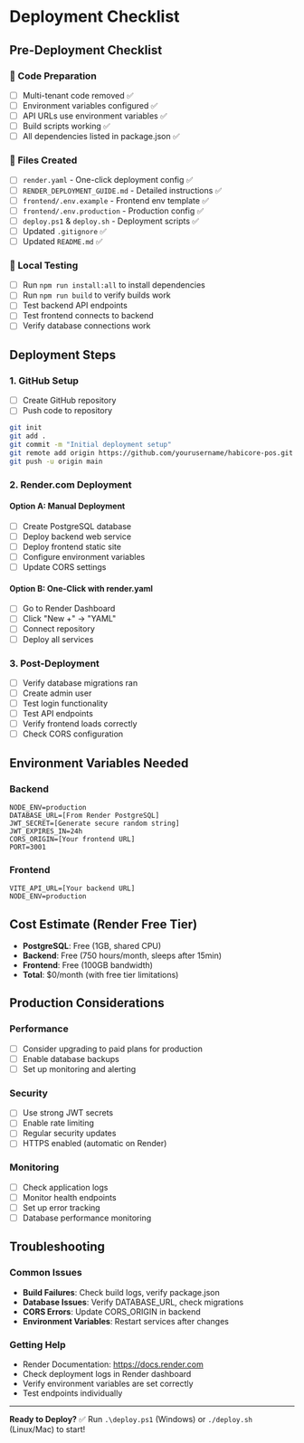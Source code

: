# Deployment Checklist

## Pre-Deployment Checklist

### 🔧 Code Preparation
- [ ] Multi-tenant code removed ✅
- [ ] Environment variables configured ✅
- [ ] API URLs use environment variables ✅
- [ ] Build scripts working ✅
- [ ] All dependencies listed in package.json ✅

### 📁 Files Created
- [ ] `render.yaml` - One-click deployment config ✅
- [ ] `RENDER_DEPLOYMENT_GUIDE.md` - Detailed instructions ✅
- [ ] `frontend/.env.example` - Frontend env template ✅
- [ ] `frontend/.env.production` - Production config ✅
- [ ] `deploy.ps1` & `deploy.sh` - Deployment scripts ✅
- [ ] Updated `.gitignore` ✅
- [ ] Updated `README.md` ✅

### 🧪 Local Testing
- [ ] Run `npm run install:all` to install dependencies
- [ ] Run `npm run build` to verify builds work
- [ ] Test backend API endpoints
- [ ] Test frontend connects to backend
- [ ] Verify database connections work

## Deployment Steps

### 1. GitHub Setup
- [ ] Create GitHub repository
- [ ] Push code to repository
```bash
git init
git add .
git commit -m "Initial deployment setup"
git remote add origin https://github.com/yourusername/habicore-pos.git
git push -u origin main
```

### 2. Render.com Deployment

#### Option A: Manual Deployment
- [ ] Create PostgreSQL database
- [ ] Deploy backend web service
- [ ] Deploy frontend static site
- [ ] Configure environment variables
- [ ] Update CORS settings

#### Option B: One-Click with render.yaml
- [ ] Go to Render Dashboard
- [ ] Click "New +" → "YAML"
- [ ] Connect repository
- [ ] Deploy all services

### 3. Post-Deployment
- [ ] Verify database migrations ran
- [ ] Create admin user
- [ ] Test login functionality
- [ ] Test API endpoints
- [ ] Verify frontend loads correctly
- [ ] Check CORS configuration

## Environment Variables Needed

### Backend
```
NODE_ENV=production
DATABASE_URL=[From Render PostgreSQL]
JWT_SECRET=[Generate secure random string]
JWT_EXPIRES_IN=24h
CORS_ORIGIN=[Your frontend URL]
PORT=3001
```

### Frontend
```
VITE_API_URL=[Your backend URL]
NODE_ENV=production
```

## Cost Estimate (Render Free Tier)

- **PostgreSQL**: Free (1GB, shared CPU)
- **Backend**: Free (750 hours/month, sleeps after 15min)  
- **Frontend**: Free (100GB bandwidth)
- **Total**: $0/month (with free tier limitations)

## Production Considerations

### Performance
- [ ] Consider upgrading to paid plans for production
- [ ] Enable database backups
- [ ] Set up monitoring and alerting

### Security
- [ ] Use strong JWT secrets
- [ ] Enable rate limiting
- [ ] Regular security updates
- [ ] HTTPS enabled (automatic on Render)

### Monitoring
- [ ] Check application logs
- [ ] Monitor health endpoints
- [ ] Set up error tracking
- [ ] Database performance monitoring

## Troubleshooting

### Common Issues
- **Build Failures**: Check build logs, verify package.json
- **Database Issues**: Verify DATABASE_URL, check migrations
- **CORS Errors**: Update CORS_ORIGIN in backend
- **Environment Variables**: Restart services after changes

### Getting Help
- Render Documentation: https://docs.render.com
- Check deployment logs in Render dashboard
- Verify environment variables are set correctly
- Test endpoints individually

---

**Ready to Deploy?** ✅
Run `.\deploy.ps1` (Windows) or `./deploy.sh` (Linux/Mac) to start!
